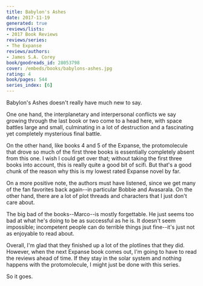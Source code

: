 ```yaml
---
title: Babylon's Ashes
date: 2017-11-19
generated: true
reviews/lists:
- 2017 Book Reviews
reviews/series:
- The Expanse
reviews/authors:
- James S.A. Corey
book/goodreads_id: 28053798
cover: /embeds/books/babylons-ashes.jpg
rating: 4
book/pages: 544
series_index: [6]
---
```

Babylon's Ashes doesn't really have much new to say.  

One one hand, the interplanetary and interpersonal conflicts we say growing through the last book or two come to a head here, with space battles large and small, culminating in a lot of destruction and a fascinating yet completely mysterious final battle.  

<!--more-->

On the other hand, like books 4 and 5 of the Expanse, the protomolecule that drove so much of the first three books is essentially completely absent from this one. I wish I could get over that; without taking the first three books into account, this is really quite a good bit of scifi. But that's a good chunk of the reason why this is my lowest rated Expanse novel by far.  

On a more positive note, the authors must have listened, since we get many of the fan favorites back again--in particular Bobbie and Avasarala. On the other hand, there are a lot of plot threads and characters that I just don't care about.  

The big bad of the books--Marco--is mostly forgettable. He just seems too bad at what he's doing to be as successful as he is. It doesn't seem impossible; incompetent people can do terrible things jsut fine--it's just not as enjoyable to read about.  

Overall, I'm glad that they finished up a lot of the plotlines that they did. However, when the next Expanse book comes out, I'm going to have to read the reviews ahead of time. If they stay in the solar system and nothing happens with the protomolecule, I might just be done with this series.  

So it goes.